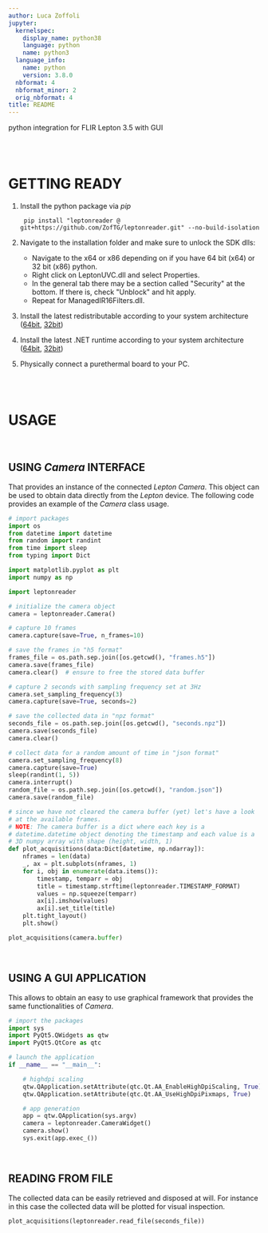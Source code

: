 ```yaml
---
author: Luca Zoffoli
jupyter:
  kernelspec:
    display_name: python38
    language: python
    name: python3
  language_info:
    name: python
    version: 3.8.0
  nbformat: 4
  nbformat_minor: 2
  orig_nbformat: 4
title: README
---
```


python integration for FLIR Lepton 3.5 with GUI

<br>
<br>

# GETTING READY

1.  Install the python package via *pip*

         pip install "leptonreader @ git+https://github.com/ZofTG/leptonreader.git" --no-build-isolation

2.  Navigate to the installation folder and make sure to unlock the SDK
    dlls:

    -   Navigate to the x64 or x86 depending on if you have 64 bit (x64)
        or 32 bit (x86) python.
    -   Right click on LeptonUVC.dll and select Properties.
    -   In the general tab there may be a section called \"Security\" at
        the bottom. If there is, check \"Unblock\" and hit apply.
    -   Repeat for ManagedIR16Filters.dll.

3.  Install the latest redistributable according to your system
    architecture
    ([64bit](https://aka.ms/vs/17/release/vc_redist.x64.exe),
    [32bit](https://aka.ms/vs/17/release/vc_redist.x86.exe))

4.  Install the latest .NET runtime according to your system
    architecture
    ([64bit](https://dotnet.microsoft.com/en-us/download/dotnet/thank-you/runtime-desktop-7.0.5-windows-x64-installer),
    [32bit](https://dotnet.microsoft.com/en-us/download/dotnet/thank-you/runtime-desktop-7.0.5-windows-x86-installer))

5.  Physically connect a purethermal board to your PC.

<br>
<br>

# USAGE

<br>

## USING *Camera* INTERFACE

That provides an instance of the connected *Lepton Camera*. This object can be used to obtain data directly from the *Lepton* device. The following code provides an example of the *Camera* class usage.

``` python
# import packages
import os
from datetime import datetime
from random import randint
from time import sleep
from typing import Dict

import matplotlib.pyplot as plt
import numpy as np

import leptonreader

# initialize the camera object
camera = leptonreader.Camera()

# capture 10 frames
camera.capture(save=True, n_frames=10)

# save the frames in "h5 format"
frames_file = os.path.sep.join([os.getcwd(), "frames.h5"])
camera.save(frames_file)
camera.clear()  # ensure to free the stored data buffer

# capture 2 seconds with sampling frequency set at 3Hz
camera.set_sampling_frequency(3)
camera.capture(save=True, seconds=2)

# save the collected data in "npz format"
seconds_file = os.path.sep.join([os.getcwd(), "seconds.npz"])
camera.save(seconds_file)
camera.clear()

# collect data for a random amount of time in "json format"
camera.set_sampling_frequency(8)
camera.capture(save=True)
sleep(randint(1, 5))
camera.interrupt()
random_file = os.path.sep.join([os.getcwd(), "random.json"])
camera.save(random_file)

# since we have not cleared the camera buffer (yet) let's have a look
# at the available frames.
# NOTE: The camera buffer is a dict where each key is a
# datetime.datetime object denoting the timestamp and each value is a
# 3D numpy array with shape (height, width, 1)
def plot_acquisitions(data:Dict[datetime, np.ndarray]):
    nframes = len(data)
    _, ax = plt.subplots(nframes, 1)
    for i, obj in enumerate(data.items()):
        timestamp, temparr = obj
        title = timestamp.strftime(leptonreader.TIMESTAMP_FORMAT)
        values = np.squeeze(temparr)
        ax[i].imshow(values)
        ax[i].set_title(title)
    plt.tight_layout()
    plt.show()

plot_acquisitions(camera.buffer)
```

<br>

## USING A GUI APPLICATION

This allows to obtain an easy to use graphical framework that provides the same functionalities of *Camera*.

``` python
# import the packages
import sys
import PyQt5.QWidgets as qtw
import PyQt5.QtCore as qtc

# launch the application
if __name__ == "__main__":

    # highdpi scaling
    qtw.QApplication.setAttribute(qtc.Qt.AA_EnableHighDpiScaling, True)
    qtw.QApplication.setAttribute(qtc.Qt.AA_UseHighDpiPixmaps, True)

    # app generation
    app = qtw.QApplication(sys.argv)
    camera = leptonreader.CameraWidget()
    camera.show()
    sys.exit(app.exec_())
```

<br>

## READING FROM FILE

The collected data can be easily retrieved and disposed at will. For instance in this case the collected data will be plotted for visual inspection.

``` python
plot_acquisitions(leptonreader.read_file(seconds_file))
```
